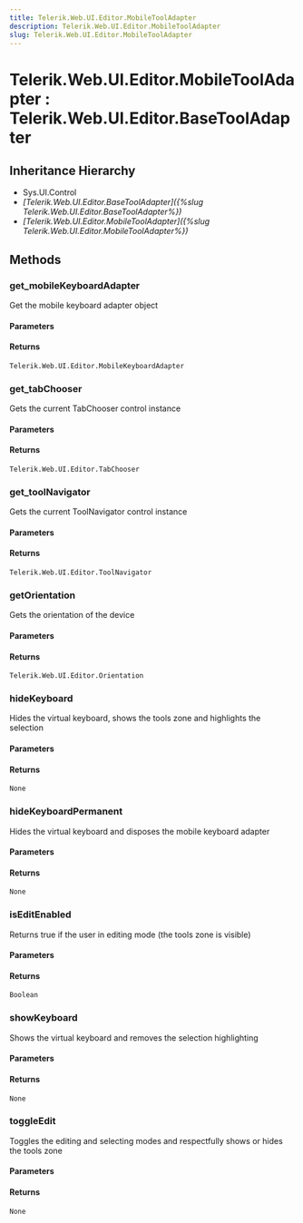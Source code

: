 ```yaml
---
title: Telerik.Web.UI.Editor.MobileToolAdapter
description: Telerik.Web.UI.Editor.MobileToolAdapter
slug: Telerik.Web.UI.Editor.MobileToolAdapter
---
```


# Telerik.Web.UI.Editor.MobileToolAdapter : Telerik.Web.UI.Editor.BaseToolAdapter

## Inheritance Hierarchy

* Sys.UI.Control
* *[Telerik.Web.UI.Editor.BaseToolAdapter]({%slug Telerik.Web.UI.Editor.BaseToolAdapter%})*
* *[Telerik.Web.UI.Editor.MobileToolAdapter]({%slug Telerik.Web.UI.Editor.MobileToolAdapter%})*


## Methods

### get_mobileKeyboardAdapter

Get the mobile keyboard adapter object

#### Parameters

#### Returns

`Telerik.Web.UI.Editor.MobileKeyboardAdapter`

### get_tabChooser

Gets the current TabChooser control instance

#### Parameters

#### Returns

`Telerik.Web.UI.Editor.TabChooser`
### get_toolNavigator

Gets the current ToolNavigator control instance

#### Parameters

#### Returns

`Telerik.Web.UI.Editor.ToolNavigator`

### getOrientation

Gets the orientation of the device

#### Parameters

#### Returns

`Telerik.Web.UI.Editor.Orientation`

### hideKeyboard

Hides the virtual keyboard, shows the tools zone and highlights the selection

#### Parameters

#### Returns

`None`

### hideKeyboardPermanent

Hides the virtual keyboard and disposes the mobile keyboard adapter 

#### Parameters

#### Returns

`None`

### isEditEnabled

Returns true if the user in editing mode (the tools zone is visible)

#### Parameters

#### Returns

`Boolean`

### showKeyboard

Shows the virtual keyboard and removes the selection highlighting

#### Parameters

#### Returns

`None`

### toggleEdit

Toggles the editing and selecting modes and respectfully shows or hides the tools zone

#### Parameters

#### Returns

`None`


